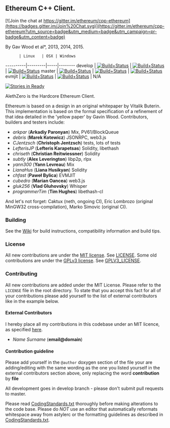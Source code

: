 ## Ethereum C++ Client.

[![Join the chat at https://gitter.im/ethereum/cpp-ethereum](https://badges.gitter.im/Join%20Chat.svg)](https://gitter.im/ethereum/cpp-ethereum?utm_source=badge&utm_medium=badge&utm_campaign=pr-badge&utm_content=badge)

By Gav Wood et al*, 2013, 2014, 2015.

          | Linux   | OSX | Windows
----------|---------|-----|--------
develop   | [![Build+Status](https://build.ethdev.com/buildstatusimage?builder=Linux%20C%2B%2B%20develop%20branch)](https://build.ethdev.com/builders/Linux%20C%2B%2B%20develop%20branch/builds/-1) | [![Build+Status](https://build.ethdev.com/buildstatusimage?builder=OSX%20C%2B%2B%20develop%20branch)](https://build.ethdev.com/builders/OSX%20C%2B%2B%20develop%20branch/builds/-1) | [![Build+Status](https://build.ethdev.com/buildstatusimage?builder=Windows%20C%2B%2B%20develop%20branch)](https://build.ethdev.com/builders/Windows%20C%2B%2B%20develop%20branch/builds/-1)
master    | [![Build+Status](https://build.ethdev.com/buildstatusimage?builder=Linux%20C%2B%2B%20master%20branch)](https://build.ethdev.com/builders/Linux%20C%2B%2B%20master%20branch/builds/-1) | [![Build+Status](https://build.ethdev.com/buildstatusimage?builder=OSX%20C%2B%2B%20master%20branch)](https://build.ethdev.com/builders/OSX%20C%2B%2B%20master%20branch/builds/-1) | [![Build+Status](https://build.ethdev.com/buildstatusimage?builder=Windows%20C%2B%2B%20master%20branch)](https://build.ethdev.com/builders/Windows%20C%2B%2B%20master%20branch/builds/-1)
evmjit    | [![Build+Status](https://build.ethdev.com/buildstatusimage?builder=Linux%20C%2B%2B%20develop%20evmjit)](https://build.ethdev.com/builders/Linux%20C%2B%2B%20develop%20evmjit/builds/-1) | [![Build+Status](https://build.ethdev.com/buildstatusimage?builder=OSX%20C%2B%2B%20develop%20evmjit)](https://build.ethdev.com/builders/OSX%20C%2B%2B%20develop%20evmjit/builds/-1) | N/A

[![Stories in Ready](https://badge.waffle.io/ethereum/cpp-ethereum.png?label=ready&title=Ready)](http://waffle.io/ethereum/cpp-ethereum)

AlethZero is the Hardcore Ethereum Client.

Ethereum is based on a design in an original whitepaper by Vitalik Buterin. This implementation is based on the formal specification of a refinement of that idea detailed in the 'yellow paper' by Gavin Wood. Contributors, builders and testers include:

- *arkpar* (**Arkadiy Paronyan**) Mix, PV61/BlockQueue
- *debris* (**Marek Kotewicz**) JSONRPC, web3.js
- *CJentzsch* (**Christoph Jentzsch**) tests, lots of tests
- *LefterisJP* (**Lefteris Karapetsas**) Solidity, libethash
- *chriseth* (**Christian Reitwiessner**) Solidity
- *subtly* (**Alex Leverington**) libp2p, rlpx
- *yann300* (**Yann Levreau**) Mix
- *LianaHus* (**Liana Husikyan**) Solidity
- *chfast* (**Paweł Bylica**) EVMJIT
- *cubedro* (**Marian Oancea**) web3.js
- *gluk256* (**Vlad Gluhovsky**) Whisper
- *programmerTim* (**Tim Hughes**) libethash-cl

And let's not forget: Caktux (neth, ongoing CI), Eric Lombrozo (original MinGW32 cross-compilation), Marko Simovic (original CI).

### Building

See the [Wiki](https://github.com/ethereum/cpp-ethereum/wiki) for build instructions, compatibility information and build tips. 

### License

All new contributions are under the [MIT license](http://opensource.org/licenses/MIT).
See [LICENSE](LICENSE). Some old contributions are under the [GPLv3 license](http://www.gnu.org/licenses/gpl-3.0.en.html). See [GPLV3_LICENSE](GPLV3_LICENSE).

### Contributing

All new contributions are added under the MIT License. Please refer to the `LICENSE` file in the root directory.
To state that you accept this fact for all of your contributions please add yourself to the list of external contributors like in the example below.

#### External Contributors
I hereby place all my contributions in this codebase under an MIT
licence, as specified [here](http://opensource.org/licenses/MIT).
- *Name Surname* (**email@domain**)

#### Contribution guideline

Please add yourself in the `@author` doxygen  section of the file your are adding/editing
with the same wording as the one you listed yourself in the external contributors section above,
only replacing the word **contribution** by **file**

All development goes in develop branch - please don't submit pull requests to master.

Please read [CodingStandards.txt](CodingStandards.txt) thoroughly before making alterations to the code base. Please do *NOT* use an editor that automatically reformats whitespace away from astylerc or the formatting guidelines as described in [CodingStandards.txt](CodingStandards.txt).

